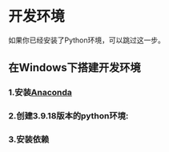 # 开发环境
如果你已经安装了Python环境，可以跳过这一步。

## 在Windows下搭建开发环境

### 1.安装[Anaconda](https://www.anaconda.com/products/distribution)
### 2.创建3.9.18版本的python环境: 
### 3.安装依赖
